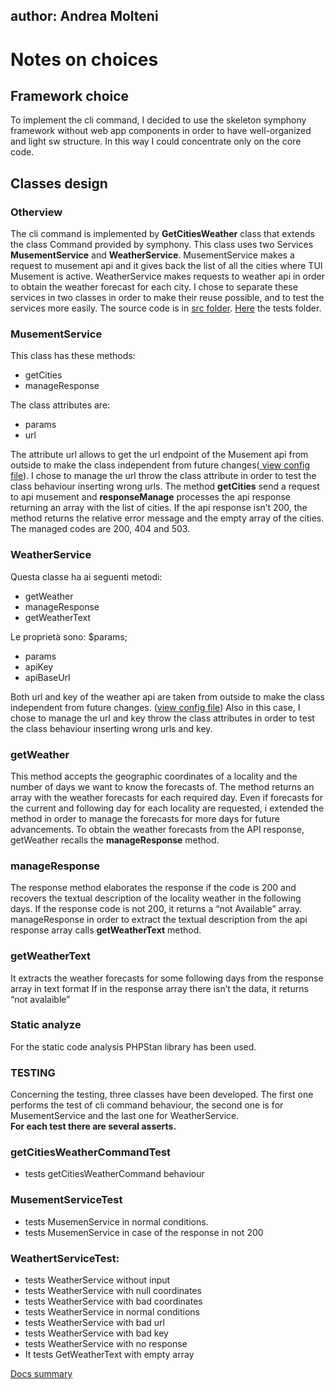 ## author: Andrea Molteni

# Notes on choices

## **Framework choice**
To implement the cli command, I decided to use the skeleton symphony framework without web app components in order to have well-organized and light sw structure.
In this way I could concentrate only on the core code.

## **Classes design**

### **Otherview**
The cli command is implemented by **GetCitiesWeather** class that extends the class Command provided by symphony. This class uses two Services **MusementService** and **WeatherService**.
MusementService makes a request to musement api and it gives back the list of all the cities where TUI Musement is active. 
WeatherService makes requests to weather api in order to obtain the weather forecast for each city.
I chose to separate these services in two classes in order to make their reuse possible, and to test the services more easily.
The source code is in [src folder](../src/). [Here](../tests/) the tests folder.

### **MusementService**
This class has these methods:
- getCities
- manageResponse

The class attributes are:
- params
- url

The attribute url allows to get the url endpoint of the Musement api from outside to make the class independent from future changes([ view config file](../config/services.yaml)).
I chose to manage the url throw the class attribute in order to test the class behaviour inserting wrong urls.
The method **getCities** send a request to api musement and **responseManage** processes the api response returning an array with the list of cities.
If the api response isn’t 200, the method returns the relative error message and the empty array of the cities. 
The managed codes are 200, 404 and 503.

### **WeatherService**
Questa classe ha ai seguenti metodi:
- getWeather
- manageResponse
- getWeatherText

Le proprietà sono:
$params;
- params
- apiKey
- apiBaseUrl

Both url and key of the weather api are taken from outside to make the class independent from future changes. ([view config file](../config/services.yaml))
Also in this case, I chose to manage the url and key throw the class attributes in order to test the class behaviour inserting wrong urls and key.

### getWeather
This method accepts the geographic coordinates of a locality and the number of days we want to know the forecasts of. The method returns an array with the weather forecasts for each required day.
Even if forecasts for the current and following day for each locality are requested, i extended the method in order to manage the forecasts for more days for future advancements.
To obtain the weather forecasts from the API response, getWeather recalls the **manageResponse** method.

### manageResponse
The response method elaborates the response if the code is 200 and recovers the textual description of the locality weather in the following days. If the response code is not 200, it returns a “not Available” array. manageResponse in order to extract the textual description from the api response array calls **getWeatherText** method. 

### getWeatherText
It extracts the weather forecasts for some following days from the response array in text format
If in the response array there isn’t the data, it returns “not avalaible”

### **Static analyze**
For the static code analysis PHPStan library has been used.

### **TESTING**
Concerning the testing, three classes have been developed. The first one performs the test of cli command behaviour, the second one is for MusementService and the last one for WeatherService. <br>
**For each test there are several asserts.**

### getCitiesWeatherCommandTest
- tests getCitiesWeatherCommand behaviour

### MusementServiceTest
- tests MusemenService in normal conditions. <br>
- tests MusemenService in case of the response in not 200

### WeathertServiceTest:
- tests WeatherService without input <br>
- tests WeatherService with null coordinates <br>
- tests WeatherService with bad coordinates <br>
- tests WeatherService in normal conditions <br>
- tests WeatherService with bad url <br>
- tests WeatherService with bad key <br>
- tests WeatherService with no response <br>
- It tests GetWeatherText with empty array <br>


[Docs summary](../README.md)








